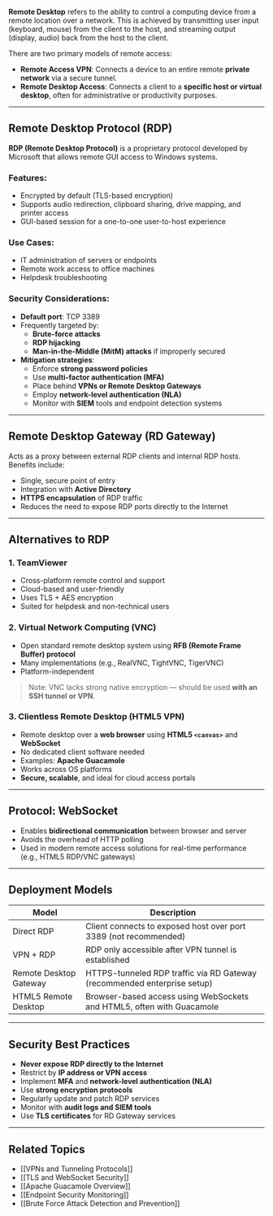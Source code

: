 **Remote Desktop** refers to the ability to control a computing device from a remote location over a network. This is achieved by transmitting user input (keyboard, mouse) from the client to the host, and streaming output (display, audio) back from the host to the client.

There are two primary models of remote access:

- **Remote Access VPN**: Connects a device to an entire remote **private network** via a secure tunnel.
- **Remote Desktop Access**: Connects a client to a **specific host or virtual desktop**, often for administrative or productivity purposes.

---

## Remote Desktop Protocol (RDP)

**RDP (Remote Desktop Protocol)** is a proprietary protocol developed by Microsoft that allows remote GUI access to Windows systems.

### Features:
- Encrypted by default (TLS-based encryption)
- Supports audio redirection, clipboard sharing, drive mapping, and printer access
- GUI-based session for a one-to-one user-to-host experience

### Use Cases:
- IT administration of servers or endpoints
- Remote work access to office machines
- Helpdesk troubleshooting

### Security Considerations:
- **Default port**: TCP 3389
- Frequently targeted by:
  - **Brute-force attacks**
  - **RDP hijacking**
  - **Man-in-the-Middle (MitM) attacks** if improperly secured
- **Mitigation strategies**:
  - Enforce **strong password policies**
  - Use **multi-factor authentication (MFA)**
  - Place behind **VPNs or Remote Desktop Gateways**
  - Employ **network-level authentication (NLA)**
  - Monitor with **SIEM** tools and endpoint detection systems

---

## Remote Desktop Gateway (RD Gateway)

Acts as a proxy between external RDP clients and internal RDP hosts. Benefits include:
- Single, secure point of entry
- Integration with **Active Directory**
- **HTTPS encapsulation** of RDP traffic
- Reduces the need to expose RDP ports directly to the Internet

---

## Alternatives to RDP

### 1. **TeamViewer**
- Cross-platform remote control and support
- Cloud-based and user-friendly
- Uses TLS + AES encryption
- Suited for helpdesk and non-technical users

### 2. **Virtual Network Computing (VNC)**
- Open standard remote desktop system using **RFB (Remote Frame Buffer) protocol**
- Many implementations (e.g., RealVNC, TightVNC, TigerVNC)
- Platform-independent

> Note: VNC lacks strong native encryption — should be used **with an SSH tunnel or VPN**.

### 3. **Clientless Remote Desktop (HTML5 VPN)**

- Remote desktop over a **web browser** using **HTML5 `<canvas>`** and **WebSocket**
- No dedicated client software needed
- Examples: **Apache Guacamole**
- Works across OS platforms
- **Secure, scalable**, and ideal for cloud access portals

---

## Protocol: WebSocket

- Enables **bidirectional communication** between browser and server
- Avoids the overhead of HTTP polling
- Used in modern remote access solutions for real-time performance (e.g., HTML5 RDP/VNC gateways)

---

## Deployment Models

| Model                | Description                                                                 |
|----------------------|-----------------------------------------------------------------------------|
| Direct RDP           | Client connects to exposed host over port 3389 (not recommended)            |
| VPN + RDP            | RDP only accessible after VPN tunnel is established                         |
| Remote Desktop Gateway | HTTPS-tunneled RDP traffic via RD Gateway (recommended enterprise setup)  |
| HTML5 Remote Desktop | Browser-based access using WebSockets and HTML5, often with Guacamole       |

---

## Security Best Practices

- **Never expose RDP directly to the Internet**
- Restrict by **IP address or VPN access**
- Implement **MFA** and **network-level authentication (NLA)**
- Use **strong encryption protocols**
- Regularly update and patch RDP services
- Monitor with **audit logs and SIEM tools**
- Use **TLS certificates** for RD Gateway services

---

## Related Topics

- [[VPNs and Tunneling Protocols]]
- [[TLS and WebSocket Security]]
- [[Apache Guacamole Overview]]
- [[Endpoint Security Monitoring]]
- [[Brute Force Attack Detection and Prevention]]

